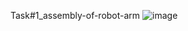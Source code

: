 Task#1_assembly-of-robot-arm
![image](https://user-images.githubusercontent.com/85939115/122606360-7eb3c000-d081-11eb-9b1a-4b749468a5cd.png)
